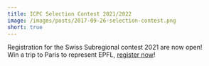 ```yaml
---
title: ICPC Selection Contest 2021/2022
image: /images/posts/2017-09-26-selection-contest.png
short: true
---
```


Registration for the Swiss Subregional contest 2021 are now open!  
Win a trip to Paris to represent EPFL, [register now](https://forms.gle/RDj5LK7y3qkzofEL8)!
